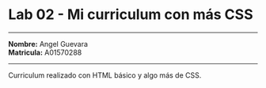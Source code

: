 # Lab 02 - Mi curriculum con más CSS

---

**Nombre:** Angel Guevara <br>
**Matricula:** A01570288 <br>

---

Curriculum realizado con HTML básico y algo más de CSS.
